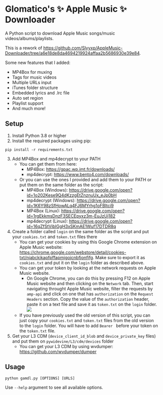 # Glomatico's ✨ Apple Music ✨ Downloader
A Python script to download Apple Music songs/music videos/albums/playlists.

This is a rework of https://github.com/Slyyxp/AppleMusic-Downloader/tree/a6e18de8da4694219924affaa2b5686930e39e84.

Some new features that I added:
- MP4Box for muxing
- Tags for music videos
- Multiple URLs input
- iTunes folder structure
- Embedded lyrics and .lrc file
- Auto set region
- Playlist support
- And much more!

## Setup
1. Install Python 3.8 or higher
2. Install the required packages using pip: 
```
pip install -r requirements.txt
```
3. Add MP4Box and mp4decrypt to your PATH
    * You can get them from here:
        * MP4Box: https://gpac.wp.imt.fr/downloads/
        * mp4decrypt: https://www.bento4.com/downloads/
    * Or you can use the ones I provided and add them to your PATH or put them on the same folder as the script:
        * MP4Box (Windows): https://drive.google.com/open?id=1o202Kese9Q4dKzzgEtZnznuUx_eJp0bH
        * mp4decrypt (Windows): https://drive.google.com/open?id=1K6Y98zSfHowALq4FJ6MYrhg1oFBltci9
        * MP4Box (Linux): https://drive.google.com/open?id=1rgEkkmsDnzF3SECEpyxz3m-EuJzUj182
        * mp4decrypt (Linux): https://drive.google.com/open?id=16qZfStVibIGgH3xSKmAE1Wuf17DTDR8q
4. Create a folder called `login` on the same folder as the script and put your `cookies.txt` and `token.txt` files there
    * You can get your cookies by using this Google Chrome extension on Apple Music website: https://chrome.google.com/webstore/detail/cookies-txt/njabckikapfpffapmjgojcnbfjonfjfg. Make sure to export it as `cookies.txt` and put it on the `login` folder as described above.
    * You can get your token by looking at the network requests on Apple Music website. 
        * On Google Chrome, you can do this by pressing F12 on Apple Music website and then clicking on the `Network` tab. Then, start navigating throught Apple Music website, filter the requests by `amp-api` and click on one that has `authorization` on the `Request Headers` section. Copy the value of the `authorization` header, paste it on a text file and save it as `token.txt` on the `login` folder.
        ![](https://i.imgur.com/9YyfGn4.png)
    * If you have previously used the old version of this script, you can just copy your `cookies.txt` and `token.txt` files from the old version to the `login` folder. You will have to add `Bearer ` before your token on the `token.txt` file.
5. Get your L3 CDM (`device_client_id_blob` and `device_private_key` files) and put them on `pywidevine/L3/cdm/devices` folder
    * You can get your L3 CDM by using wvdumper: https://github.com/wvdumper/dumper
## Usage
```
python gamdl.py [OPTIONS] [URLS]
```
Use `--help` argument to see all available options.
